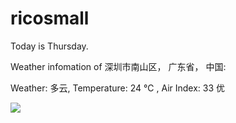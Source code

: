 # ricosmall

Today is Thursday.

Weather infomation of 深圳市南山区， 广东省， 中国: 

Weather: 多云, Temperature: 24 ℃ , Air Index: 33 优

<img src="https://github-readme-stats.vercel.app/api?username=ricosmall&show_icons=true" />
